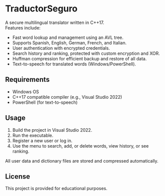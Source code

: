 # TraductorSeguro

A secure multilingual translator written in C++17.  
Features include:

- Fast word lookup and management using an AVL tree.
- Supports Spanish, English, German, French, and Italian.
- User authentication with encrypted credentials.
- Search history and ranking, protected with custom encryption and XOR.
- Huffman compression for efficient backup and restore of all data.
- Text-to-speech for translated words (Windows/PowerShell).

## Requirements

- Windows OS
- C++17 compatible compiler (e.g., Visual Studio 2022)
- PowerShell (for text-to-speech)

## Usage

1. Build the project in Visual Studio 2022.
2. Run the executable.
3. Register a new user or log in.
4. Use the menu to search, add, or delete words, view history, or see ranking.

All user data and dictionary files are stored and compressed automatically.

## License

This project is provided for educational purposes.
